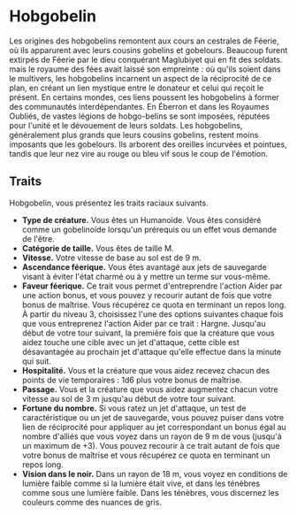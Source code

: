 # Hobgobelin

Les origines des hobgobelins remontent aux cours an cestrales de Féerie, où ils apparurent avec leurs cousins gobelins et gobelours. Beaucoup furent extirpés de Féerie par le dieu conquérant Maglubiyet qui en fit des soldats.
mais le royaume des fées avait laissé son empreinte :
où qu'ils soient dans le multivers, les hobgobelins incarnent un aspect de la réciprocité de ce plan, en créant un lien mystique entre le donateur et celui qui reçoit le présent.
En certains mondes, ces liens poussent les hobgobelins à former des communautés interdépendantes. En Éberron et dans les Royaumes Oubliés, de vastes légions de hobgo-belins se sont imposées, réputées pour l'unité et le dévouement de leurs soldats.
Les hobgobelins, généralement plus grands que leurs cousins gobelins, restent moins imposants que les gobelours.
Ils arborent des oreilles incurvées et pointues, tandis que leur nez vire au rouge ou bleu vif sous le coup de l'émotion.

## Traits

Hobgobelin, vous présentez les traits raciaux suivants.

- **Type de créature.** Vous êtes un Humanoïde. Vous êtes considéré comme un gobelinoïde lorsqu'un prérequis ou un effet vous demande de l'être.
- **Catégorie de taille.** Vous êtes de taille M.
- **Vitesse.** Votre vitesse de base au sol est de 9 m.
- **Ascendance féerique.** Vous êtes avantagé aux jets de sauvegarde visant à éviter l'état charmé ou à y mettre un terme sur vous-même.
- **Faveur féerique.** Ce trait vous permet d'entreprendre l'action Aider par une action bonus, et vous pouvez y recourir autant de fois que votre bonus de maîtrise. Vous récupérez ce quota en terminant un repos long.
  À partir du niveau 3, choisissez l'une des options suivantes chaque fois que vous entreprenez l'action Aider par ce trait :
  Hargne. Jusqu'au début de votre tour suivant, la première fois que la créature que vous aidez touche une cible avec un jet d'attaque, cette cible est désavantagée au prochain jet d'attaque qu'elle effectue dans la minute qui suit.
- **Hospitalité.** Vous et la créature que vous aidez recevez chacun des points de vie temporaires : 1d6 plus votre bonus de maîtrise.
- **Passage.** Vous et la créature que vous aidez augmentez chacun votre vitesse au sol de 3 m jusqu'au début de votre tour suivant.
- **Fortune du nombre.** Si vous ratez un jet d'attaque, un test de caractéristique ou un jet de sauvegarde, vous pouvez puiser dans votre lien de réciprocité pour appliquer au jet correspondant un bonus égal au nombre d'alliés que vous voyez dans un rayon de 9 m de vous (jusqu'à un maximum de +3). Vous pouvez recourir à ce trait autant de
  fois que votre bonus de maîtrise et vous récupérez ce quota en terminant un repos long.
- **Vision dans le noir.** Dans un rayon de 18 m, vous voyez en conditions de lumière faible comme si la lumière était vive, et dans les ténèbres comme sous une lumière faible.
  Dans les ténèbres, vous discernez les couleurs comme des nuances de gris.
